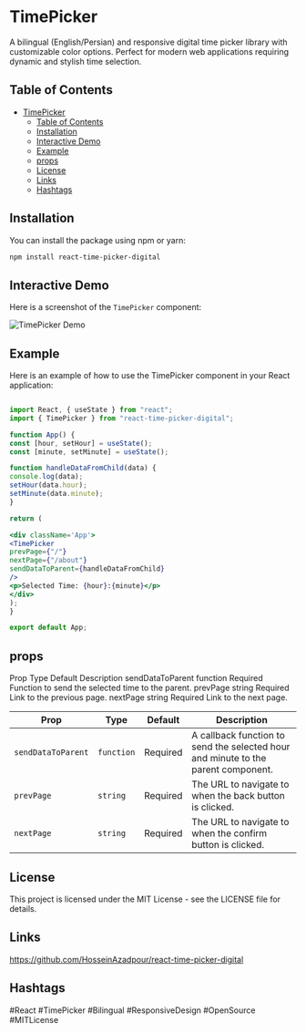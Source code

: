 # TimePicker

A bilingual (English/Persian) and responsive digital time picker library with customizable color options. Perfect for modern web applications requiring dynamic and stylish time selection.

## Table of Contents

- [TimePicker](#timepicker)
  - [Table of Contents](#table-of-contents)
  - [Installation](#installation)
  - [Interactive Demo](#interactive-demo)
  - [Example](#example)
  - [props](#props)
  - [License](#license)
  - [Links](#links)
  - [Hashtags](#hashtags)

## Installation

You can install the package using npm or yarn:

```bash
npm install react-time-picker-digital
```

## Interactive Demo

Here is a screenshot of the `TimePicker` component:

![TimePicker Demo](https://github.com/HosseinAzadpour/react-time-picker-digital/blob/users/TimePickerFa.png)

## Example

Here is an example of how to use the TimePicker component in your React application:

```jsx

import React, { useState } from "react";
import { TimePicker } from "react-time-picker-digital";

function App() {
const [hour, setHour] = useState();
const [minute, setMinute] = useState();

function handleDataFromChild(data) {
console.log(data);
setHour(data.hour);
setMinute(data.minute);
}

return (

<div className='App'>
<TimePicker
prevPage={"/"}
nextPage={"/about"}
sendDataToParent={handleDataFromChild}
/>
<p>Selected Time: {hour}:{minute}</p>
</div>
);
}

export default App;
```

## props

Prop Type Default Description
sendDataToParent function Required Function to send the selected time to the parent.
prevPage string Required Link to the previous page.
nextPage string Required Link to the next page.

| Prop               | Type       | Default  | Description                                                                       |
| ------------------ | ---------- | -------- | --------------------------------------------------------------------------------- |
| `sendDataToParent` | `function` | Required | A callback function to send the selected hour and minute to the parent component. |
| `prevPage`         | `string`   | Required | The URL to navigate to when the back button is clicked.                           |
| `nextPage`         | `string`   | Required | The URL to navigate to when the confirm button is clicked.                        |

## License

This project is licensed under the MIT License - see the LICENSE file for details.

## Links

https://github.com/HosseinAzadpour/react-time-picker-digital

## Hashtags

#React #TimePicker #Bilingual #ResponsiveDesign #OpenSource #MITLicense
